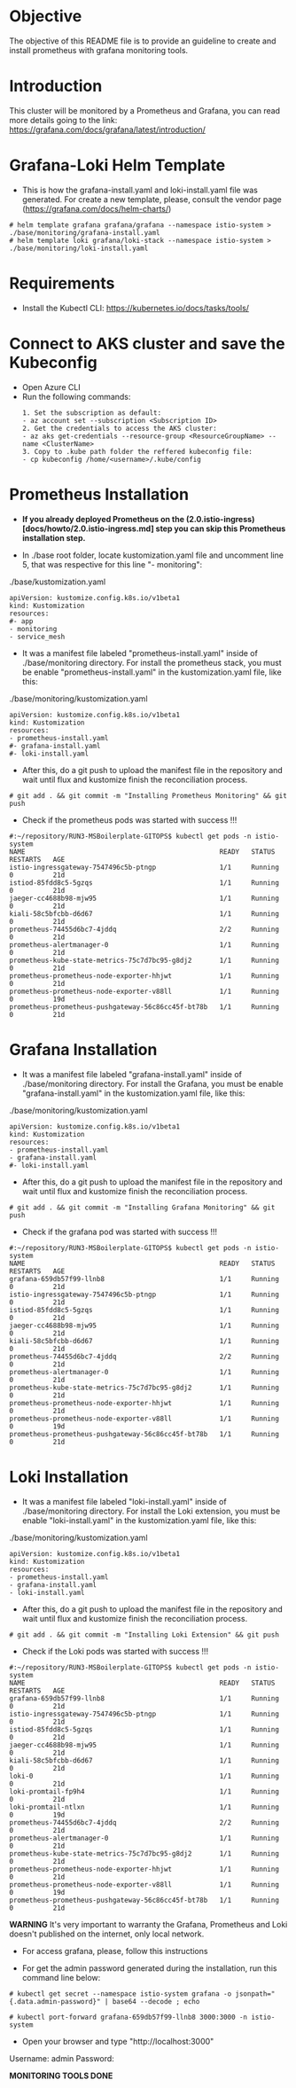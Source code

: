 # Objective
The objective of this README file is to provide an guideline to create and install prometheus with grafana monitoring tools. 

# Introduction 
This cluster will be monitored by a Prometheus and Grafana, you can read more details going to the link: https://grafana.com/docs/grafana/latest/introduction/

# Grafana-Loki Helm Template

* This is how the grafana-install.yaml and loki-install.yaml file was generated. For create a new template, please, consult the vendor page (https://grafana.com/docs/helm-charts/)

```
# helm template grafana grafana/grafana --namespace istio-system > ./base/monitoring/grafana-install.yaml
# helm template loki grafana/loki-stack --namespace istio-system > ./base/monitoring/loki-install.yaml
```

# Requirements
* Install the Kubectl CLI: https://kubernetes.io/docs/tasks/tools/
# Connect to AKS cluster and save the Kubeconfig
* Open Azure CLI
* Run the following commands: 
    ```
    1. Set the subscription as default: 
    - az account set --subscription <Subscription ID>
    2. Get the credentials to access the AKS cluster:
    - az aks get-credentials --resource-group <ResourceGroupName> --name <ClusterName>
    3. Copy to .kube path folder the reffered kubeconfig file: 
    - cp kubeconfig /home/<username>/.kube/config
    ```

# Prometheus Installation

* **If you already deployed Prometheus on the (2.0.istio-ingress)[docs/howto/2.0.istio-ingress.md] step you can skip this Prometheus installation step.**

* In ./base root folder, locate kustomization.yaml file and uncomment line 5, that was respective for this line "- monitoring":

./base/kustomization.yaml
```
apiVersion: kustomize.config.k8s.io/v1beta1
kind: Kustomization
resources:
#- app
- monitoring
- service_mesh
```

* It was a manifest file labeled "prometheus-install.yaml" inside of ./base/monitoring directory. For install the prometheus stack, you must be enable "prometheus-install.yaml" in the kustomization.yaml file, like this:

./base/monitoring/kustomization.yaml
```
apiVersion: kustomize.config.k8s.io/v1beta1
kind: Kustomization
resources:
- prometheus-install.yaml
#- grafana-install.yaml
#- loki-install.yaml
```

* After this, do a git push to upload the manifest file in the repository and wait until flux and kustomize finish the reconciliation process.

```
# git add . && git commit -m "Installing Prometheus Monitoring" && git push
```

* Check if the prometheus pods was started with success !!!

```
#:~/repository/RUN3-MSBoilerplate-GITOPS$ kubectl get pods -n istio-system
NAME                                                 READY   STATUS    RESTARTS   AGE
istio-ingressgateway-7547496c5b-ptngp                1/1     Running   0          21d
istiod-85fdd8c5-5gzqs                                1/1     Running   0          21d
jaeger-cc4688b98-mjw95                               1/1     Running   0          21d
kiali-58c5bfcbb-d6d67                                1/1     Running   0          21d
prometheus-74455d6bc7-4jddq                          2/2     Running   0          21d
prometheus-alertmanager-0                            1/1     Running   0          21d
prometheus-kube-state-metrics-75c7d7bc95-g8dj2       1/1     Running   0          21d
prometheus-prometheus-node-exporter-hhjwt            1/1     Running   0          21d
prometheus-prometheus-node-exporter-v88ll            1/1     Running   0          19d
prometheus-prometheus-pushgateway-56c86cc45f-bt78b   1/1     Running   0          21d
```


# Grafana Installation

* It was a manifest file labeled "grafana-install.yaml" inside of ./base/monitoring directory. For install the Grafana, you must be enable "grafana-install.yaml" in the kustomization.yaml file, like this:

./base/monitoring/kustomization.yaml
```
apiVersion: kustomize.config.k8s.io/v1beta1
kind: Kustomization
resources:
- prometheus-install.yaml
- grafana-install.yaml
#- loki-install.yaml
```

* After this, do a git push to upload the manifest file in the repository and wait until flux and kustomize finish the reconciliation process.

```
# git add . && git commit -m "Installing Grafana Monitoring" && git push
```

* Check if the grafana pod was started with success !!!

```
#:~/repository/RUN3-MSBoilerplate-GITOPS$ kubectl get pods -n istio-system
NAME                                                 READY   STATUS    RESTARTS   AGE
grafana-659db57f99-llnb8                             1/1     Running   0          21d
istio-ingressgateway-7547496c5b-ptngp                1/1     Running   0          21d
istiod-85fdd8c5-5gzqs                                1/1     Running   0          21d
jaeger-cc4688b98-mjw95                               1/1     Running   0          21d
kiali-58c5bfcbb-d6d67                                1/1     Running   0          21d
prometheus-74455d6bc7-4jddq                          2/2     Running   0          21d
prometheus-alertmanager-0                            1/1     Running   0          21d
prometheus-kube-state-metrics-75c7d7bc95-g8dj2       1/1     Running   0          21d
prometheus-prometheus-node-exporter-hhjwt            1/1     Running   0          21d
prometheus-prometheus-node-exporter-v88ll            1/1     Running   0          19d
prometheus-prometheus-pushgateway-56c86cc45f-bt78b   1/1     Running   0          21d
```

# Loki Installation

* It was a manifest file labeled "loki-install.yaml" inside of ./base/monitoring directory. For install the Loki extension, you must be enable "loki-install.yaml" in the kustomization.yaml file, like this:

./base/monitoring/kustomization.yaml
```
apiVersion: kustomize.config.k8s.io/v1beta1
kind: Kustomization
resources:
- prometheus-install.yaml
- grafana-install.yaml
- loki-install.yaml
```

* After this, do a git push to upload the manifest file in the repository and wait until flux and kustomize finish the reconciliation process.

```
# git add . && git commit -m "Installing Loki Extension" && git push
```

* Check if the Loki pods was started with success !!!

```
#:~/repository/RUN3-MSBoilerplate-GITOPS$ kubectl get pods -n istio-system
NAME                                                 READY   STATUS    RESTARTS   AGE
grafana-659db57f99-llnb8                             1/1     Running   0          21d
istio-ingressgateway-7547496c5b-ptngp                1/1     Running   0          21d
istiod-85fdd8c5-5gzqs                                1/1     Running   0          21d
jaeger-cc4688b98-mjw95                               1/1     Running   0          21d
kiali-58c5bfcbb-d6d67                                1/1     Running   0          21d
loki-0                                               1/1     Running   0          21d
loki-promtail-fp9h4                                  1/1     Running   0          21d
loki-promtail-ntlxn                                  1/1     Running   0          19d
prometheus-74455d6bc7-4jddq                          2/2     Running   0          21d
prometheus-alertmanager-0                            1/1     Running   0          21d
prometheus-kube-state-metrics-75c7d7bc95-g8dj2       1/1     Running   0          21d
prometheus-prometheus-node-exporter-hhjwt            1/1     Running   0          21d
prometheus-prometheus-node-exporter-v88ll            1/1     Running   0          19d
prometheus-prometheus-pushgateway-56c86cc45f-bt78b   1/1     Running   0          21d
```

**WARNING** It's very important to warranty the Grafana, Prometheus and Loki doesn't published on the internet, only local network.

* For access grafana, please, follow this instructions

* For get the admin password generated during the installation, run this command line below:

```
# kubectl get secret --namespace istio-system grafana -o jsonpath="{.data.admin-password}" | base64 --decode ; echo
```

```
# kubectl port-forward grafana-659db57f99-llnb8 3000:3000 -n istio-system
```

* Open your browser and type "http://localhost:3000"

Username: admin
Password: <output of get secret command>

**MONITORING TOOLS DONE**